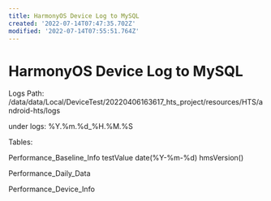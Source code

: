 ```yaml
---
title: HarmonyOS Device Log to MySQL
created: '2022-07-14T07:47:35.702Z'
modified: '2022-07-14T07:55:51.764Z'
---
```


# HarmonyOS Device Log to MySQL

Logs Path:
/data/data/Local/DeviceTest/20220406163617_hts_project/resources/HTS/android-hts/logs

under logs:
%Y.%m.%d_%H.%M.%S

Tables:

Performance_Baseline_Info
testValue date(%Y-%m-%d) hmsVersion()

Performance_Daily_Data


Performance_Device_Info




